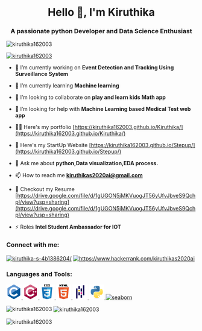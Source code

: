<h1 align="center">Hello 👋, I'm Kiruthika</h1>
<h3 align="center">A passionate python Developer and Data Science Enthusiast</h3>

<p align="left"> <img src="https://komarev.com/ghpvc/?username=kiruthika162003&label=Profile%20views&color=0e75b6&style=flat" alt="kiruthika162003" /> </p>

<p align="left"> <a href="https://github.com/ryo-ma/github-profile-trophy"><img src="https://github-profile-trophy.vercel.app/?username=kiruthika162003" alt="kiruthika162003" /></a> </p>

- 🔭 I’m currently working on **Event Detection and Tracking Using Surveillance System**

- 🌱 I’m currently learning **Machine learning**

- 👯 I’m looking to collaborate on **play and learn kids Math app**

- 🤝 I’m looking for help with **Machine Learning based Medical Test web app**

- 👨‍💻 Here's my portfolio [https://kiruthika162003.github.io/Kiruthika/](https://kiruthika162003.github.io/Kiruthika/)

- 📝 Here's my StartUp Website [https://kiruthika162003.github.io/Stepup/](https://kiruthika162003.github.io/Stepup/)

- 💬 Ask me about **python,Data visualization,EDA process.**

- 📫 How to reach me **kiruthikas2020ai@gmail.com**

- 📄 Checkout my Resume [https://drive.google.com/file/d/1gUGON5jMKVuogJT56yUfvJbveS9QchpI/view?usp=sharing](https://drive.google.com/file/d/1gUGON5jMKVuogJT56yUfvJbveS9QchpI/view?usp=sharing)

- ⚡ Roles **Intel Student Ambassador for IOT**

<h3 align="left">Connect with me:</h3>
<p align="left">
<a href="https://linkedin.com/in/kiruthika-s-4b1386204/" target="blank"><img align="center" src="https://raw.githubusercontent.com/rahuldkjain/github-profile-readme-generator/master/src/images/icons/Social/linked-in-alt.svg" alt="kiruthika-s-4b1386204/" height="30" width="40" /></a>
<a href="https://www.hackerrank.com/https://www.hackerrank.com/kiruthikas2020ai" target="blank"><img align="center" src="https://raw.githubusercontent.com/rahuldkjain/github-profile-readme-generator/master/src/images/icons/Social/hackerrank.svg" alt="https://www.hackerrank.com/kiruthikas2020ai" height="30" width="40" /></a>
</p>

<h3 align="left">Languages and Tools:</h3>
<p align="left"> <a href="https://www.cprogramming.com/" target="_blank" rel="noreferrer"> <img src="https://raw.githubusercontent.com/devicons/devicon/master/icons/c/c-original.svg" alt="c" width="40" height="40"/> </a> <a href="https://www.w3schools.com/cpp/" target="_blank" rel="noreferrer"> <img src="https://raw.githubusercontent.com/devicons/devicon/master/icons/cplusplus/cplusplus-original.svg" alt="cplusplus" width="40" height="40"/> </a> <a href="https://www.w3schools.com/css/" target="_blank" rel="noreferrer"> <img src="https://raw.githubusercontent.com/devicons/devicon/master/icons/css3/css3-original-wordmark.svg" alt="css3" width="40" height="40"/> </a> <a href="https://www.w3.org/html/" target="_blank" rel="noreferrer"> <img src="https://raw.githubusercontent.com/devicons/devicon/master/icons/html5/html5-original-wordmark.svg" alt="html5" width="40" height="40"/> </a> <a href="https://pandas.pydata.org/" target="_blank" rel="noreferrer"> <img src="https://raw.githubusercontent.com/devicons/devicon/2ae2a900d2f041da66e950e4d48052658d850630/icons/pandas/pandas-original.svg" alt="pandas" width="40" height="40"/> </a> <a href="https://www.python.org" target="_blank" rel="noreferrer"> <img src="https://raw.githubusercontent.com/devicons/devicon/master/icons/python/python-original.svg" alt="python" width="40" height="40"/> </a> <a href="https://seaborn.pydata.org/" target="_blank" rel="noreferrer"> <img src="https://seaborn.pydata.org/_images/logo-mark-lightbg.svg" alt="seaborn" width="40" height="40"/> </a> </p>

<p><img align="left" src="https://github-readme-stats.vercel.app/api/top-langs?username=kiruthika162003&show_icons=true&locale=en&layout=compact" alt="kiruthika162003" /></p>

<p>&nbsp;<img align="center" src="https://github-readme-stats.vercel.app/api?username=kiruthika162003&show_icons=true&locale=en" alt="kiruthika162003" /></p>

<p><img align="center" src="https://github-readme-streak-stats.herokuapp.com/?user=kiruthika162003&" alt="kiruthika162003" /></p>

